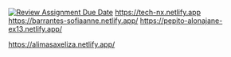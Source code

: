 [![Review Assignment Due Date](https://classroom.github.com/assets/deadline-readme-button-24ddc0f5d75046c5622901739e7c5dd533143b0c8e959d652212380cedb1ea36.svg)](https://classroom.github.com/a/oqzwv9ca) https://tech-nx.netlify.app
https://barrantes-sofiaanne.netlify.app/
https://pepito-alonajane-ex13.netlify.app/

https://alimasaxeliza.netlify.app/
